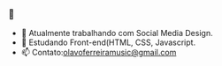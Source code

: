 ### 👋

- 🔭 Atualmente trabalhando com Social Media Design.
- 🌱 Estudando Front-end(HTML, CSS, Javascript.
- 📫 Contato:olavoferreiramusic@gmail.com


